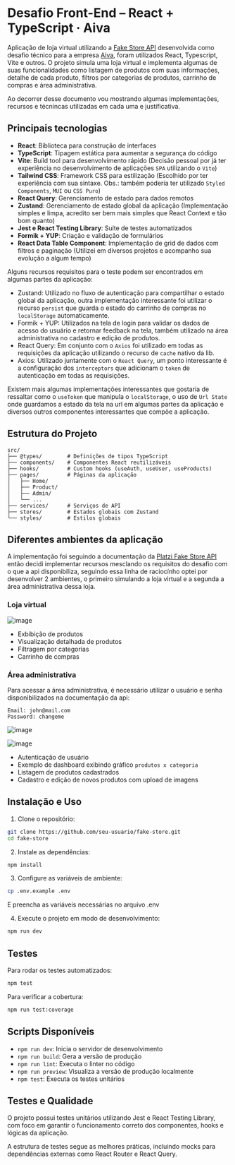 # Desafio Front-End – React + TypeScript · **Aiva**

Aplicação de loja virtual utilizando a [Fake Store API](https://api.escuelajs.co/docs#/) desenvolvida como desafio técnico para a empresa [Aiva](https://aivatech.co/), foram utilizados React, Typescript, Vite e outros. O projeto simula uma loja virtual e implementa algumas de suas funcionalidades como listagem de produtos com suas informações, detalhe de cada produto, filtros por categorias de produtos, carrinho de compras e área administrativa.

Ao decorrer desse documento vou mostrando algumas implementações, recursos e técnincas utilizadas em cada uma e justificativa.

## Principais tecnologias

- **React**: Biblioteca para construção de interfaces
- **TypeScript**: Tipagem estática para aumentar a segurança do código
- **Vite**: Build tool para desenvolvimento rápido (Decisão pessoal por já ter experiência no desenvolvimento de aplicações `SPA` utilizando o `Vite`)
- **Tailwind CSS**: Framework CSS para estilização (Escolhido por ter experiência com sua sintaxe. Obs.: também poderia ter utilizado `Styled Components`, `MUI` ou `CSS Puro`)
- **React Query**: Gerenciamento de estado para dados remotos
- **Zustand**: Gerenciamento de estado global da aplicação (Implementação simples e limpa, acredito ser bem mais simples que React Context e tão bom quanto)
- **Jest e React Testing Library**: Suíte de testes automatizados
- **Formik + YUP**: Criação e validação de formulários
- **React Data Table Component**: Implementação de grid de dados com filtros e paginação (Utilizei em diversos projetos e acompanho sua evolução a algum tempo)

Alguns recursos requisitos para o teste podem ser encontrados em algumas partes da aplicação:

 - Zustand: Utilizado no fluxo de autenticação para compartilhar o estado global da aplicação, outra implementação interessante foi utilizar o recurso `persist` que guarda o estado do carrinho de compras no `localStorage` automaticamente.
 - Formik + YUP: Utilizados na tela de login para validar os dados de acesso do usuário e retornar feedback na tela, também utilizado na área administrativa no cadastro e edição de produtos.
 - React Query: Em conjunto com o `Axios` foi utilizado em todas as requisições da aplicação utilizando o recurso de `cache` nativo da lib.
 - Axios: Utilizado juntamente com o `React Query`, um ponto interessante é a configuração dos `interceptors` que adicionam o `token` de autenticação em todas as requisições.
   
Existem mais algumas implementações interessantes que gostaria de ressaltar como o `useToken` que manipula o `localStorage`, o uso de `Url State` onde guardamos a estado da tela na url em algumas partes da aplicação e diversos outros componentes interessantes que compõe a aplicação.

## Estrutura do Projeto

```
src/
├── @types/        # Definições de tipos TypeScript
├── components/    # Componentes React reutilizáveis
├── hooks/         # Custom hooks (useAuth, useUser, useProducts)
├── pages/         # Páginas da aplicação
│   ├── Home/
│   ├── Product/
│   ├── Admin/
│   └── ...
├── services/      # Serviços de API
├── stores/        # Estados globais com Zustand
└── styles/        # Estilos globais
```

## Diferentes ambientes da aplicação

A implementação foi seguindo a documentação da [Platzi Fake Store API](https://fakeapi.platzi.com/en/about/introduction/) então decidi implementar recursos mesclando os requisitos do desafio com o que a api disponibiliza, seguindo essa linha de raciocínho optei por desenvolver 2 ambientes, o primeiro simulando a loja virtual e a segunda a área administrativa dessa loja.

### Loja virtual
![image](https://github.com/user-attachments/assets/a9e7f02f-e2b2-4d71-82e4-45938bee2477)

- Exbibição de produtos
- Visualização detalhada de produtos
- Filtragem por categorias
- Carrinho de compras

### Área administrativa

Para acessar a área administrativa, é necessário utilizar o usuário e senha disponibilizados na documentação da api:

```
Email: john@mail.com
Password: changeme
```

![image](https://github.com/user-attachments/assets/c423c30e-7670-4101-80c6-3b4d9a9748dd)


![image](https://github.com/user-attachments/assets/8ce7811f-b088-4d72-a08a-78c1c21204f8)

- Autenticação de usuário
- Exemplo de dashboard exibindo gráfico `produtos x categoria`
- Listagem de produtos cadastrados
- Cadastro e edição de novos produtos com upload de imagens

## Instalação e Uso

1. Clone o repositório:
```bash
git clone https://github.com/seu-usuario/fake-store.git
cd fake-store
```

2. Instale as dependências:
```bash
npm install
```

3. Configure as variáveis de ambiente:
```bash
cp .env.example .env
```
E preencha as variáveis necessárias no arquivo .env

4. Execute o projeto em modo de desenvolvimento:
```bash
npm run dev
```

## Testes

Para rodar os testes automatizados:

```bash
npm test
```

Para verificar a cobertura:

```bash
npm run test:coverage
```

## Scripts Disponíveis

- `npm run dev`: Inicia o servidor de desenvolvimento
- `npm run build`: Gera a versão de produção
- `npm run lint`: Executa o linter no código
- `npm run preview`: Visualiza a versão de produção localmente
- `npm test`: Executa os testes unitários


## Testes e Qualidade

O projeto possui testes unitários utilizando Jest e React Testing Library, com foco em garantir o funcionamento correto dos componentes, hooks e lógicas da aplicação.

A estrutura de testes segue as melhores práticas, incluindo mocks para dependências externas como React Router e React Query.

